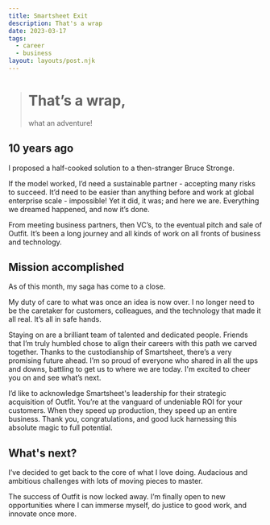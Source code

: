 ```yaml
---
title: Smartsheet Exit
description: That's a wrap
date: 2023-03-17
tags:
  - career
  - business
layout: layouts/post.njk
---
```


> # That’s a wrap,
> what an adventure!

## 10 years ago 
I proposed a half-cooked solution to a then-stranger Bruce Stronge.

If the model worked, I’d need a sustainable partner - accepting many risks to succeed.
It’d need to be easier than anything before and work at global enterprise scale - impossible!
Yet it did, it was; and here we are.  Everything we dreamed happened, and now it’s done.

From meeting business partners, then VC’s, to the eventual pitch and  sale of Outfit. It’s been a long journey and all kinds of work on all  fronts of business and technology.



## Mission accomplished

As of this month, my saga has come to a close.

My duty of care to what was once an idea is now over.
I no longer need to be the caretaker for customers, colleagues, and the technology that made it all real.  It’s all in safe hands.

Staying on are a brilliant team of talented and dedicated people.  Friends that I’m truly humbled chose to align their careers with this path we carved  together.
Thanks to the custodianship of Smartsheet, there’s a very promising future ahead.
I’m so proud of everyone who shared in all the ups and downs, battling  to get us to where we are today. 
I'm excited to cheer you on and see what’s next.

I’d like to acknowledge Smartsheet's leadership for their strategic acquisition of Outfit. You’re at the vanguard of undeniable ROI for your customers. When they speed up  production, they speed up an entire business.  Thank you, congratulations, and good luck harnessing this absolute  magic to full potential.



## What's next? 


I’ve decided to get back to the core of what I love doing.
Audacious and ambitious challenges with lots of moving pieces to master.

The success of Outfit is now locked away. I’m finally open to new opportunities where I can immerse myself, do justice to good work, and innovate once more.


<style>
.o2w{max-width:12em; display:block; margin: 1em auto}
.arcstyle{fill:#fff;
font-weight:500;
font-size:8px;
line-height:1;
font-family:Outfit;
text-align:center;
text-anchor:middle;
text-transform: uppercase}</style>



